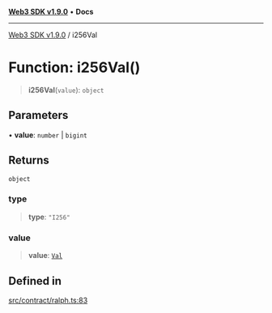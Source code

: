 [**Web3 SDK v1.9.0**](../README.md) • **Docs**

***

[Web3 SDK v1.9.0](../globals.md) / i256Val

# Function: i256Val()

> **i256Val**(`value`): `object`

## Parameters

• **value**: `number` \| `bigint`

## Returns

`object`

### type

> **type**: `"I256"`

### value

> **value**: [`Val`](../type-aliases/Val.md)

## Defined in

[src/contract/ralph.ts:83](https://github.com/Mystic-Nayy/alephium-web3/blob/ee41f5e0e7d7fb0b155fe62f05b2ac03772895ca/packages/web3/src/contract/ralph.ts#L83)
